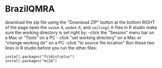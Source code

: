 # BrazilQMRA
download the zip file using the "Download ZIP" button at the bottom RIGHT of the page
open the `swim4.R`, `wade4.R`, and `sailing2.R` files in R studio
make sure the working directory is set right by:
  -click the "Session" menu bar on a Mac or "Tools" on a PC
    - click "set working directory" on a Mac or "change working dir" on a PC
       -click "to source file location"
Run these two lines in R studio before you run the other files:
```{r}
install.packages("fitdistrplus")
install.packages("mc2d")
```


